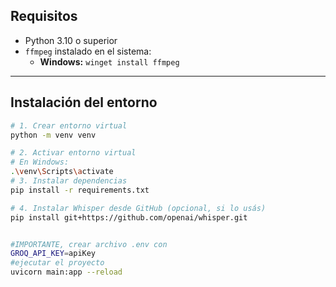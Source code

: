 ## Requisitos

- Python 3.10 o superior
- `ffmpeg` instalado en el sistema:
  - **Windows:** `winget install ffmpeg`
---

## Instalación del entorno

```bash
# 1. Crear entorno virtual
python -m venv venv

# 2. Activar entorno virtual
# En Windows:
.\venv\Scripts\activate
# 3. Instalar dependencias
pip install -r requirements.txt

# 4. Instalar Whisper desde GitHub (opcional, si lo usás)
pip install git+https://github.com/openai/whisper.git


#IMPORTANTE, crear archivo .env con 
GROQ_API_KEY=apiKey
#ejecutar el proyecto
uvicorn main:app --reload
